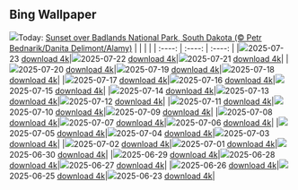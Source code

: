 ## Bing Wallpaper
![](./wallpaper/2025-07-23.jpg)Today: [Sunset over Badlands National Park, South Dakota (© Petr Bednarik/Danita Delimont/Alamy)](./wallpaper/2025-07-23.jpg)
|      |      |      |
| :----: | :----: | :----: |
|![](./wallpaper/2025-07-23_sm.jpg)2025-07-23 [download 4k](./wallpaper/2025-07-23.jpg)|![](./wallpaper/2025-07-22_sm.jpg)2025-07-22 [download 4k](./wallpaper/2025-07-22.jpg)|![](./wallpaper/2025-07-21_sm.jpg)2025-07-21 [download 4k](./wallpaper/2025-07-21.jpg)|
|![](./wallpaper/2025-07-20_sm.jpg)2025-07-20 [download 4k](./wallpaper/2025-07-20.jpg)|![](./wallpaper/2025-07-19_sm.jpg)2025-07-19 [download 4k](./wallpaper/2025-07-19.jpg)|![](./wallpaper/2025-07-18_sm.jpg)2025-07-18 [download 4k](./wallpaper/2025-07-18.jpg)|
|![](./wallpaper/2025-07-17_sm.jpg)2025-07-17 [download 4k](./wallpaper/2025-07-17.jpg)|![](./wallpaper/2025-07-16_sm.jpg)2025-07-16 [download 4k](./wallpaper/2025-07-16.jpg)|![](./wallpaper/2025-07-15_sm.jpg)2025-07-15 [download 4k](./wallpaper/2025-07-15.jpg)|
|![](./wallpaper/2025-07-14_sm.jpg)2025-07-14 [download 4k](./wallpaper/2025-07-14.jpg)|![](./wallpaper/2025-07-13_sm.jpg)2025-07-13 [download 4k](./wallpaper/2025-07-13.jpg)|![](./wallpaper/2025-07-12_sm.jpg)2025-07-12 [download 4k](./wallpaper/2025-07-12.jpg)|
|![](./wallpaper/2025-07-11_sm.jpg)2025-07-11 [download 4k](./wallpaper/2025-07-11.jpg)|![](./wallpaper/2025-07-10_sm.jpg)2025-07-10 [download 4k](./wallpaper/2025-07-10.jpg)|![](./wallpaper/2025-07-09_sm.jpg)2025-07-09 [download 4k](./wallpaper/2025-07-09.jpg)|
|![](./wallpaper/2025-07-08_sm.jpg)2025-07-08 [download 4k](./wallpaper/2025-07-08.jpg)|![](./wallpaper/2025-07-07_sm.jpg)2025-07-07 [download 4k](./wallpaper/2025-07-07.jpg)|![](./wallpaper/2025-07-06_sm.jpg)2025-07-06 [download 4k](./wallpaper/2025-07-06.jpg)|
|![](./wallpaper/2025-07-05_sm.jpg)2025-07-05 [download 4k](./wallpaper/2025-07-05.jpg)|![](./wallpaper/2025-07-04_sm.jpg)2025-07-04 [download 4k](./wallpaper/2025-07-04.jpg)|![](./wallpaper/2025-07-03_sm.jpg)2025-07-03 [download 4k](./wallpaper/2025-07-03.jpg)|
|![](./wallpaper/2025-07-02_sm.jpg)2025-07-02 [download 4k](./wallpaper/2025-07-02.jpg)|![](./wallpaper/2025-07-01_sm.jpg)2025-07-01 [download 4k](./wallpaper/2025-07-01.jpg)|![](./wallpaper/2025-06-30_sm.jpg)2025-06-30 [download 4k](./wallpaper/2025-06-30.jpg)|
|![](./wallpaper/2025-06-29_sm.jpg)2025-06-29 [download 4k](./wallpaper/2025-06-29.jpg)|![](./wallpaper/2025-06-28_sm.jpg)2025-06-28 [download 4k](./wallpaper/2025-06-28.jpg)|![](./wallpaper/2025-06-27_sm.jpg)2025-06-27 [download 4k](./wallpaper/2025-06-27.jpg)|
|![](./wallpaper/2025-06-26_sm.jpg)2025-06-26 [download 4k](./wallpaper/2025-06-26.jpg)|![](./wallpaper/2025-06-25_sm.jpg)2025-06-25 [download 4k](./wallpaper/2025-06-25.jpg)|![](./wallpaper/2025-06-23_sm.jpg)2025-06-23 [download 4k](./wallpaper/2025-06-23.jpg)|
